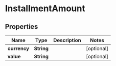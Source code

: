 

# InstallmentAmount

## Properties

Name | Type | Description | Notes
------------ | ------------- | ------------- | -------------
**currency** | **String** |  |  [optional]
**value** | **String** |  |  [optional]



